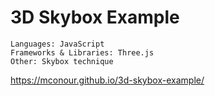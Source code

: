 # 3D Skybox Example 

```
Languages: JavaScript
Frameworks & Libraries: Three.js 
Other: Skybox technique
```

https://mconour.github.io/3d-skybox-example/
